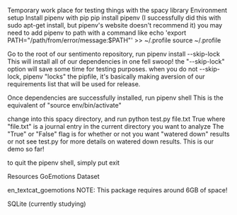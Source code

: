 
Temporary work place for testing things with the spacy library
Environment setup
Install pipenv with pip pip install pipenv
(I successfully did this with sudo apt-get install, but pipenv's website doesn't recommend it)
you may need to add pipenv to path with a command like echo 'export PATH="/path/from/error/message:$PATH"' >> ~/.profile source ~/.profile

Go to the root of our sentimento repository, run pipenv install --skip-lock
This will install all of our dependencies in one fell swoop! the "--skip-lock" option will save some time for testing purposes. when you do not --skip-lock, pipenv "locks" the pipfile, it's basically making aversion of our requirements list that will be used for release.

Once dependencies are successfully installed, run pipenv shell
This is the equivalent of "source env/bin/activate"

change into this spacy directory, and run python test.py file.txt True
where "file.txt" is a journal entry in the current directory you want to analyze The "True" or "False" flag is for whether or not you want "watered down" results or not see test.py for more details on watered down results. This is our demo so far!

to quit the pipenv shell, simply put exit

Resources
GoEmotions Dataset

en_textcat_goemotions NOTE: This package requires around 6GB of space!

SQLite (currently studying)